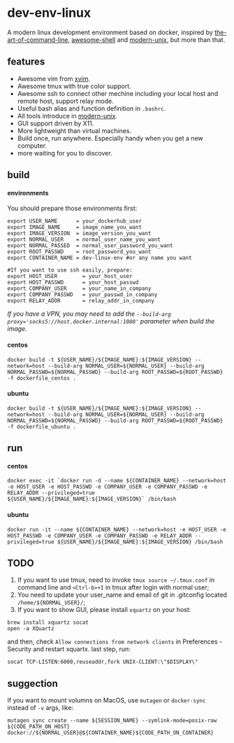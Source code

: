 # dev-env-linux
A modern linux development environment based on docker, inspired by [the-art-of-command-line](https://github.com/jlevy/the-art-of-command-line), [awesome-shell](https://github.com/alebcay/awesome-shell) and [modern-unix](https://github.com/ibraheemdev/modern-unix), but more than that.

## features
* Awesome vim from [xvim](https://github.com/adwpc/xvim).
* Awesome tmux with true color support.
* Awesome ssh to connect other mechine including your local host and remote host, support relay mode.
* Useful bash alias and function definition in `.bashrc`.
* All tools introduce in [modern-unix](https://github.com/ibraheemdev/modern-unix).
* GUI support driven by X11.
* More lightweight than virtual machines.
* Build once, run anywhere. Especially handy when you get a new computer.
* more waiting for you to discover.

## build

#### environments
You should prepare those environments first:
```shell
export USER_NAME      = your_dockerhub_user
export IMAGE_NAME     = image_name_you_want
export IMAGE_VERSION  = image_version_you_want
export NORMAL_USER    = normal_user_name_you_want
export NORMAL_PASSED  = normal_user_password_you_want
export ROOT_PASSWD    = root_password_you_want
export CONTAINER_NAME = dev-linux-env #or any name you want

#If you want to use ssh easily, prepare:
export HOST_USER        = your_host_user
export HOST_PASSWD      = your_host_passwd
export COMPANY_USER     = your_name_in_company
export COMPANY_PASSWD   = your_passwd_in_company
export RELAY_ADDR       = relay_addr_in_company
```

*If you have a VPN, you may need to add the `--build-arg proxy='socks5://host.docker.internal:1080'` parameter when build the image.*

#### centos
```shell
docker build -t ${USER_NAME}/${IMAGE_NAME}:${IMAGE_VERSION} --network=host --build-arg NORMAL_USER=${NORMAL_USER} --build-arg NORMAL_PASSWD=${NORMAL_PASSWD} --build-arg ROOT_PASSWD=${ROOT_PASSWD} -f dockerfile_centos .
```

#### ubuntu
```shell
docker build -t ${USER_NAME}/${IMAGE_NAME}:${IMAGE_VERSION} --network=host --build-arg NORMAL_USER=${NORMAL_USER} --build-arg NORMAL_PASSWD=${NORMAL_PASSWD} --build-arg ROOT_PASSWD=${ROOT_PASSWD} -f dockerfile_ubuntu .
```

## run
#### centos
```shell
docker exec -it `docker run -d --name ${CONTAINER_NAME} --network=host -e HOST_USER -e HOST_PASSWD -e COMPANY_USER -e COMPANY_PASSWD -e RELAY_ADDR --privileged=true ${USER_NAME}/${IMAGE_NAME}:${IMAGE_VERSION}` /bin/bash
```

#### ubuntu
```shell
docker run -it --name ${CONTAINER_NAME} --network=host -e HOST_USER -e HOST_PASSWD -e COMPANY_USER -e COMPANY_PASSWD -e RELAY_ADDR --privileged=true ${USER_NAME}/${IMAGE_NAME}:${IMAGE_VERSION} /bin/bash
```

## TODO
1. If you want to use tmux, need to invoke `tmux source ~/.tmux.conf` in command line and `<Ctrl-b>+I` in tmux after login with normal user;
2. You need to update your user_name and email of git in .gitconfig located `/home/${NORMAL_USER}/`;
3. If you want to show GUI, please install `xquartz` on your host:
```shell
brew install xquartz socat
open -a XQuartz
```
and then, check `Allow connections from network clients` in Preferences - Security and restart xquartx.
last step, run:
```shell
socat TCP-LISTEN:6000,reuseaddr,fork UNIX-CLIENT:\"$DISPLAY\"
```

## suggection
If you want to mount volumns on MacOS, use `mutagen` or `docker-sync` instead of `-v` args, like:
```shell
mutagen sync create --name ${SESSION_NAME} --symlink-mode=posix-raw ${CODE_PATH_ON_HOST} docker://${NORMAL_USER}@${CONTAINER_NAME}${CODE_PATH_ON_CONTAINER}
```
